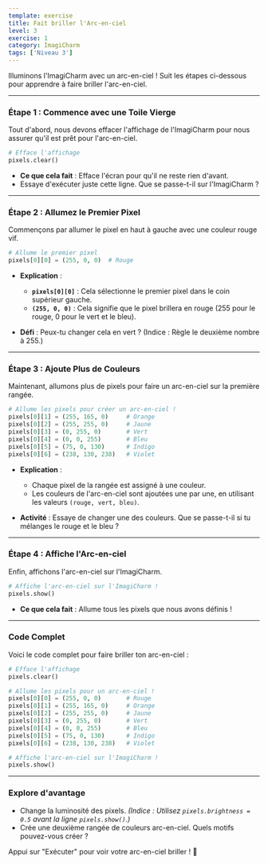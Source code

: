 ```yaml
---
template: exercise
title: Fait briller l'Arc-en-ciel
level: 3
exercise: 1
category: ImagiCharm
tags: ['Niveau 3']
---
```


Illuminons l'ImagiCharm avec un arc-en-ciel ! Suit les étapes ci-dessous pour apprendre à faire briller l'arc-en-ciel.

---

### Étape 1 : Commence avec une Toile Vierge

Tout d'abord, nous devons effacer l'affichage de l'ImagiCharm pour nous assurer qu'il est prêt pour l'arc-en-ciel.

```python
# Efface l'affichage
pixels.clear()
```

- **Ce que cela fait** : Efface l'écran pour qu'il ne reste rien d'avant.
- Essaye d'exécuter juste cette ligne. Que se passe-t-il sur l'ImagiCharm ?

---

### Étape 2 : Allumez le Premier Pixel

Commençons par allumer le pixel en haut à gauche avec une couleur rouge vif.

```python
# Allume le premier pixel
pixels[0][0] = (255, 0, 0)  # Rouge
```

- **Explication** :
  - **`pixels[0][0]`** : Cela sélectionne le premier pixel dans le coin supérieur gauche.
  - **`(255, 0, 0)`** : Cela signifie que le pixel brillera en rouge (255 pour le rouge, 0 pour le vert et le bleu).

- **Défi** : Peux-tu changer cela en vert ? (Indice : Règle le deuxième nombre à 255.)

---

### Étape 3 : Ajoute Plus de Couleurs

Maintenant, allumons plus de pixels pour faire un arc-en-ciel sur la première rangée.

```python
# Allume les pixels pour créer un arc-en-ciel !
pixels[0][1] = (255, 165, 0)     # Orange
pixels[0][2] = (255, 255, 0)     # Jaune
pixels[0][3] = (0, 255, 0)       # Vert
pixels[0][4] = (0, 0, 255)       # Bleu
pixels[0][5] = (75, 0, 130)      # Indigo
pixels[0][6] = (238, 130, 238)   # Violet
```

- **Explication** :
  - Chaque pixel de la rangée est assigné à une couleur.
  - Les couleurs de l'arc-en-ciel sont ajoutées une par une, en utilisant les valeurs `(rouge, vert, bleu)`.

- **Activité** : Essaye de changer une des couleurs. Que se passe-t-il si tu mélanges le rouge et le bleu ?

---

### Étape 4 : Affiche l'Arc-en-ciel

Enfin, affichons l'arc-en-ciel sur l'ImagiCharm.

```python
# Affiche l'arc-en-ciel sur l'ImagiCharm !
pixels.show()
```

- **Ce que cela fait** : Allume tous les pixels que nous avons définis !

---

### Code Complet

Voici le code complet pour faire briller ton arc-en-ciel :

```python
# Efface l'affichage
pixels.clear()

# Allume les pixels pour un arc-en-ciel !
pixels[0][0] = (255, 0, 0)       # Rouge
pixels[0][1] = (255, 165, 0)     # Orange
pixels[0][2] = (255, 255, 0)     # Jaune
pixels[0][3] = (0, 255, 0)       # Vert
pixels[0][4] = (0, 0, 255)       # Bleu
pixels[0][5] = (75, 0, 130)      # Indigo
pixels[0][6] = (238, 130, 238)   # Violet

# Affiche l'arc-en-ciel sur l'ImagiCharm !
pixels.show()
```

---

### Explore d'avantage

- Change la luminosité des pixels.
  *(Indice : Utilisez `pixels.brightness = 0.5` avant la ligne `pixels.show()`.)*
- Crée une deuxième rangée de couleurs arc-en-ciel. Quels motifs pouvez-vous créer ?

Appui sur "Exécuter" pour voir votre arc-en-ciel briller ! 🌈
